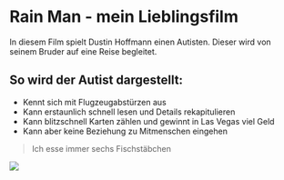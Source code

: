 # Rain Man - mein Lieblingsfilm

In diesem Film spielt Dustin Hoffmann einen Autisten.
Dieser wird von seinem Bruder auf eine Reise begleitet.
## So wird der Autist dargestellt:
* Kennt sich mit Flugzeugabstürzen aus
* Kann erstaunlich schnell lesen und Details rekapitulieren
* Kann blitzschnell Karten zählen und gewinnt in Las Vegas viel Geld
* Kann aber keine Beziehung zu Mitmenschen eingehen

> Ich esse immer sechs Fischstäbchen

<img src="rainman.jpg"/>






